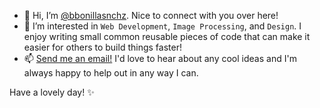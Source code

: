 - 👋 Hi, I’m [@bbonillasnchz](https://bbonillasnchz.tech). Nice to connect with you over here!
- 👀 I’m interested in ``Web Development``, ``Image Processing``, and ``Design``. I enjoy writing small common reusable pieces of code that can make it easier for others to build things faster!
- 📫 [Send me an email!](mailto:hello@bbonillasnchz.tech) I'd love to hear about any cool ideas and I'm always happy to help out in any way I can.

Have a lovely day! ✨
